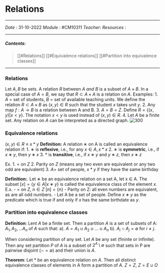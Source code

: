 # Relations
---
*Date :*  31-10-2022 
*Module :* #CM10311 
*Teacher*: 
*Resources :*

---
##### Contents: 
> [[#Relations]]
> [[#Equivalence relations]]
> [[#Partition into equivalence classes]]
--- 

### Relations
Let $A, B$ be sets. A relation $R$ between $A \ and \  B$ is a subset of $A \times B$. In a special case of $A = B$, we say that $R \subset A \times A$ is a relation on $A$.
Examples:
	1. $A$ = set of students, $B$ = set of available teaching units. We define the relation $R \subset A \times B$ as $(x, y) \in R$ such that the student $x$ takes unit $y$.
	2. Any map $f : A \to B$ is a relation between A and B.
	3. $A = B = Z$. Define $R = \{(x,y) | x < y \}$. The notation $x < y$ is used instead of $(x,y) \in R$. 
	4. Let $A$ be a finite set. Any relation on $A$ can be interpreted as a directed graph. 
	![300](https://sites.google.com/a/cs.christuniversity.in/discrete-mathematics-lectures/_/rsrc/1409480658489/graphs/directed-and-undirected-graph/dir.png)

### Equivalence relations
$(x,y) \in R \equiv x * y$
**Definition:** A relation $∗$ on A is called an equivalence relation if:
	1. $∗$ is **reflexive**, i.e., for any $x \in A, x * x$
	2. $∗$ is **symmetric**, i.e., if $x ∗ y$, then $y ∗ x$
	3. $*$ is **transitive**, i.e., if $x ∗ y$ and $y ∗ z$, then $x ∗ z$ 

Ex. 
	1. = on $Z$
	2. Parity on $Z$ (means any two even are equivalent or any two odd are equivalent)
	3. $A =$ set of people, $x * y$ if they have the same birthday

**Definition:**. Let ∗ be an equivalence relation on a set A, let x ∈ A. The subset $[x] = \{y ∈ A| x ∗ y\}$ is called the equivalence class of the element $x$.
E.x. 
	- $=$ on $Z$, $n \in Z \ [n] = \{n \}$ 
	- Parity on Z: all even numbers are equivalent, as are all odd numbers.
	- Let A be a set of people. Define $x ∗ y$ as the predicate which is true if and only if $x$ has the same birthdate as $y$.

### Partition into equivalence classes
**Definition**: Lent $A$ be a finite set. Then a partition $A$ is a set of subsets of A: $A_1,A_2,...A_n$ of $A$ such that:
	a). $A = A_1 \cup A_2 \cup ... \cup A_n$
	b). $A_i \cap A_j = ∅$ for $i \ne j$.

When considering partition of any set. Let $A$ be any set (fininte or infinite). Then any set partition $P$ of $A$ is a subset of $2^A \setminus \emptyset$ such that sets in P are pairwise disjoint $(\cap = ∅)$ and their union is $A$. 

**Theorem**: Let $\ast$ be an equivalence relation on $A$. Then all distinct equivalence classes of elements in A form a partition of $A$. 
$Z = Z$, $Z = E \cup O$ 